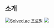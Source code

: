 ## 소개


[![Solved.ac 프로필](http://mazassumnida.wtf/api/generate_badge?boj=babnbabn)](https://solved.ac/babnbabn)
<img src="http://mazassumnida.wtf/api/generate_badge?boj=babnbabn"/>


<!--
**WithJo/WithJo** is a ✨ _special_ ✨ repository because its `README.md` (this file) appears on your GitHub profile.

Here are some ideas to get you started:

- 🔭 I’m currently working on ...
- 🌱 I’m currently learning ...
- 👯 I’m looking to collaborate on ...
- 🤔 I’m looking for help with ...
- 💬 Ask me about ...
- 📫 How to reach me: ...
- 😄 Pronouns: ...
- ⚡ Fun fact: ...
-->
